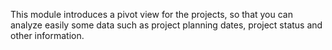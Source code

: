 This module introduces a pivot view for the projects, so that you can
analyze easily some data such as project planning dates, project status
and other information.
